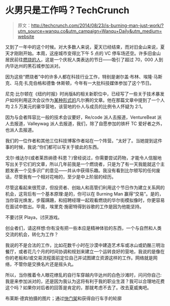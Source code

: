 # 火男只是工作吗？TechCrunch

> 原文：<http://techcrunch.com/2014/08/23/is-burning-man-just-work/?utm_source=wanqu.co&utm_campaign=Wanqu+Daily&utm_medium=website>

又到了一年中的这个时候。对大多数人来说，夏天已经结束，而对旧金山来说，夏天才刚刚开始。本周，这座城市变得比下午 5 点的 VC 停车场还空。许多旧金山居民前往[燃烧的人](http://www.burningman.com/)，这是一个庆祝人类表达的节日——吸引了超过 70，000 人到内华达州的黑石城参加派对。

因为这些“燃烧者”中的许多人都在科技行业工作，特别是谢尔盖·布林、埃隆·马斯克、马克·扎克伯格和德鲁·休斯顿，今年有一大批科技媒体参加了这个节日。

尼克·比尔顿在《纽约时报》时尚版&的相关新职位中，已经写了一些关于技术暴发户如何利用这次会议作为[某种形式的](https://twitter.com/mims/status/502583717555351552)凡尔赛的文章。他在那篇文章中提到了一个人均 2.5 万美元的豪华营地，该营地的仆人与成员的比例令人怀疑为 2:1。

因为与会者阵容比一般的技术会议要好，Re/code 派人去报道，VentureBeat 派人去报道，Valleywag 派人去报道，我们，除了自愿参加的铁杆 TC 爱好者之外，也派人去报道。

我们的一位作者和其他三位科技博客作者站在一个阵营。“太好了。当她提到这件事的时候，我说:“你们都可以写关于彼此的东西。

戈尔·维达尔(或者莱昂纳德·科恩？)曾经说过，你需要尝试药物，才能令人信服地写出关于它们的文章，所以几年前我是一个燃烧者，只是为了有一天我能就这个主题发表一个见多识广的意见——并从中获得乐趣。我没有看到比尔顿写的任何废话，尽管我有一个相对花哨的，至少是中上阶层的经历。

尽管这看起来很荒谬，但投资者、创始人和高管们利用这个节日作为建立关系网的机会，这背后有一个基本原理:是的，你可以在 Burning Man 赢得“交易”。是的，当你容光焕发，步履蹒跚，和招聘经理一起观看燃烧的华尔街模拟像时，你更容易在面试中胜出。毕竟，埃里克·施密特得到谷歌的工作是因为他能坚持。

不要讨厌 Playa，讨厌游戏。

创业者们，请这样想:你有没有把一些本应是精神体验的东西，一个与自然和人类交流的机会，转化为工作？

我说的不是合法的工作，比如花数千小时在沙漠中建造艺术车或冰山或奶酪三明治餐厅，或者花几个月的时间协调和规划来建立一个运转良好的营地，我说的是像在你的老板和/或交易流程面前定位自己并试图建立资源这样的工作。网络就是网络，不管你是交换名片还是摇头丸。

所以，当你推着令人眼花缭乱的自行车穿越内华达州的白色沙滩时，问问你自己:我是来参加派对的，还是因为我认为这将有利于我的职业生涯？我可以合理地花费这个吗？如果你对后者的回答是肯定的，那就考虑不去了。改去夏威夷吧。

布莱斯·德宾拍摄的图片；通过[快门架](http://shutterstock.com)和获得自行车手的轮廓
